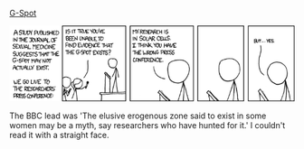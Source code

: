 [G-Spot](https://xkcd.com/685)

![G-Spot](./random_comic.png)

The BBC lead was 'The elusive erogenous zone said to exist in some women may be a myth, say researchers who have hunted for it.'  I couldn't read it with a straight face.

